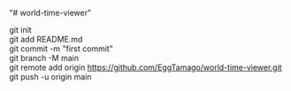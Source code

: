 "# world-time-viewer" 

git init  
git add README.md  
git commit -m "first commit"  
git branch -M main  
git remote add origin https://github.com/EggTamago/world-time-viewer.git  
git push -u origin main  
